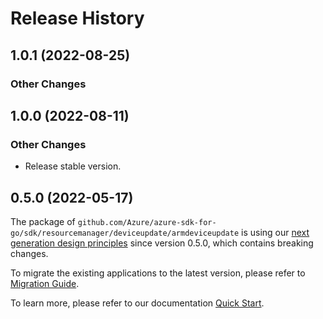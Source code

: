 # Release History

## 1.0.1 (2022-08-25)
### Other Changes


## 1.0.0 (2022-08-11)
### Other Changes
- Release stable version.

## 0.5.0 (2022-05-17)

The package of `github.com/Azure/azure-sdk-for-go/sdk/resourcemanager/deviceupdate/armdeviceupdate` is using our [next generation design principles](https://azure.github.io/azure-sdk/general_introduction.html) since version 0.5.0, which contains breaking changes.

To migrate the existing applications to the latest version, please refer to [Migration Guide](https://aka.ms/azsdk/go/mgmt/migration).

To learn more, please refer to our documentation [Quick Start](https://aka.ms/azsdk/go/mgmt).
